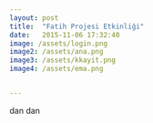 ```yaml
---
layout: post
title:  "Fatih Projesi Etkinliği"
date:   2015-11-06 17:32:40
image: /assets/login.png
image2: /assets/ana.png
image3: /assets/kkayit.png
image4: /assets/ema.png


---
```


dan dan